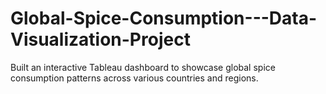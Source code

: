 # Global-Spice-Consumption---Data-Visualization-Project
Built an interactive Tableau dashboard to showcase global spice consumption patterns across various countries and regions.
